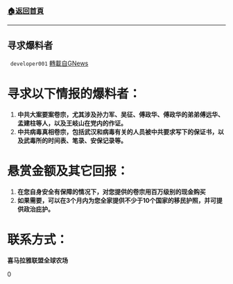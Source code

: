 ###  [:house:返回首頁](https://github.com/ourhimalayas/txt)
---

## 寻求爆料者
` developer001` [轉載自GNews](https://gnews.org/zh-hans/1324337/)

# 寻求以下情报的爆料者：

1. **中共大案要案卷宗，尤其涉及孙力军、吴征、傅政华、傅政华的弟弟傅远华、孟建柱等人，以及王岐山在党内的作证。**
2. **中共病毒真相卷宗，包括武汉和病毒有关的人员被中共要求写下的保证书，以及武毒所的时间表、笔录、安保记录等。**


# 悬赏金额及其它回报：

1. **在您自身安全有保障的情况下，对您提供的卷宗用百万级别的现金购买**
2. **如果需要，可以在3个月内为您全家提供不少于10个国家的移民护照，并可提供政治庇护。**


# 联系方式：

**喜马拉雅联盟全球农场**

0
